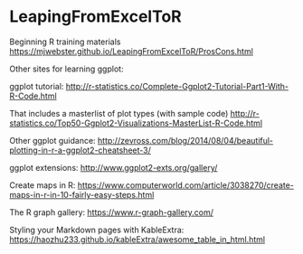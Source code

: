# LeapingFromExcelToR
Beginning R training materials
https://mjwebster.github.io/LeapingFromExcelToR/ProsCons.html

Other sites for learning ggplot:

ggplot tutorial:
http://r-statistics.co/Complete-Ggplot2-Tutorial-Part1-With-R-Code.html

That includes a masterlist of plot types (with sample code)
http://r-statistics.co/Top50-Ggplot2-Visualizations-MasterList-R-Code.html

Other ggplot guidance:
http://zevross.com/blog/2014/08/04/beautiful-plotting-in-r-a-ggplot2-cheatsheet-3/

ggplot extensions:
http://www.ggplot2-exts.org/gallery/

Create maps in R:
https://www.computerworld.com/article/3038270/create-maps-in-r-in-10-fairly-easy-steps.html

The R graph gallery:
https://www.r-graph-gallery.com/


Styling your Markdown pages with KableExtra:
https://haozhu233.github.io/kableExtra/awesome_table_in_html.html
